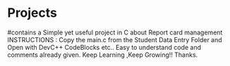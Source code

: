 # Projects
#contains a Simple yet useful project in C about Report card management
INSTRUCTIONS : Copy the main.c from the Student Data Entry Folder and Open with DevC++ CodeBlocks etc..
Easy to understand code and comments already given.
Keep Learning ,Keep Growing!!
Thanks.
